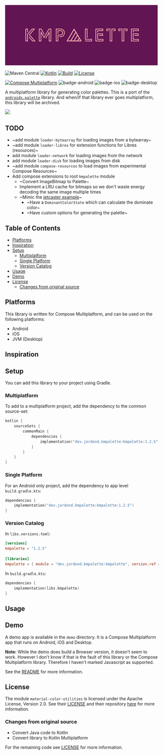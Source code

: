 <img width="500px" src="art/logo.png" alt="logo"/>
<br />

![Maven Central](https://img.shields.io/maven-central/v/dev.jordond.kmpalette/kmpalette)
[![Kotlin](https://img.shields.io/badge/kotlin-v1.9.10-blue.svg?logo=kotlin)](http://kotlinlang.org)
[![Build](https://github.com/jordond/kmpalette/actions/workflows/ci.yml/badge.svg)](https://github.com/jordond/kmpalette/actions/workflows/ci.yml)
[![License](https://img.shields.io/github/license/jordond/kmPalette)](https://opensource.org/license/mit/)

[![Compose Multiplatform](https://img.shields.io/badge/Compose%20Multiplatform-v1.5.1-blue)](https://github.com/JetBrains/compose-multiplatform)
![badge-android](http://img.shields.io/badge/platform-android-6EDB8D.svg?style=flat)
![badge-ios](http://img.shields.io/badge/platform-ios-CDCDCD.svg?style=flat)
![badge-desktop](http://img.shields.io/badge/platform-desktop-DB413D.svg?style=flat)

A multiplatform library for generating color palettes. This is a port of
the [`androidx.palette`](https://developer.android.com/jetpack/androidx/releases/palette)
library. And when/if that library ever goes multiplatform, this library will be archived.

<img width="300px" src="art/demo.gif" />

## TODO

- ~add module `loader-bytearray` for loading images from a bytearray~
- ~add module `loader-libres` for extension functions for Libres (resources)~
- add module `loader-network` for loading images from the network
- add module `loader-disk` for loading images from disk
- ~add module `compose-resources` to load images from experimental Compose Resources~
- Add compose extensions to root `kmpalette` module
  - ~Convert ImageBitmap to Palette~
  - Implement a LRU cache for bitmaps so we don't waste energy decoding the same image multiple times
  - ~Mimic the [jetcaster example](https://github.com/android/compose-samples/blob/main/Jetcaster/app/src/main/java/com/example/jetcaster/util/DynamicTheming.kt)~
    - ~Have a `DominantColorState` which can calculate the dominate color~
    - ~Have custom options for generating the palette~

## Table of Contents

- [Platforms](#platforms)
- [Inspiration](#inspiration)
- [Setup](#setup)
    - [Multiplatform](#multiplatform)
    - [Single Platform](#single-platform)
    - [Version Catalog](#version-catalog)
- [Usage](#usage)
- [Demo](#demo)
- [License](#license)
    - [Changes from original source](#changes-from-original-source)

## Platforms

This library is written for Compose Multiplatform, and can be used on the following platforms:

- Android
- iOS
- JVM (Desktop)

## Inspiration

## Setup

You can add this library to your project using Gradle.

### Multiplatform

To add to a multiplatform project, add the dependency to the common source-set:

```kotlin
kotlin {
    sourceSets {
        commonMain {
            dependencies {
                implementation("dev.jordond.kmpalette:kmpalette:1.2.5")
            }
        }
    }
}
```

### Single Platform

For an Android only project, add the dependency to app level `build.gradle.kts`:

```kotlin
dependencies {
    implementation("dev.jordond.kmpalette:kmpalette:1.2.5")
}
```

### Version Catalog

In `libs.versions.toml`:

```toml
[versions]
kmpalette = "1.2.5"

[libraries]
kmpalette = { module = "dev.jordond.kmpalette:kmpalette", version.ref = "kmpalette" }
```

In `build.gradle.kts`:

```kotlin
dependencies {
    implementation(libs.kmpalette)
}
```

## Usage

## Demo

A demo app is available in the `demo` directory. It is a Compose Multiplatform app that runs on
Android, iOS and Desktop.

**Note:** While the demo does build a Browser version, it doesn't seem to work. However I don't know
if that is the fault of this library or the Compose Multiplatform library. Therefore I haven't
marked Javascript as supported.

See the [README](demo/README.md) for more information.

## License

The module `material-color-utilities` is licensed under the Apache License, Version 2.0. See
their [LICENSE](material-color-utilities/src/commonMain/kotlin/com/kmpalette/LICENSE) and their
repository [here](https://github.com/material-foundation/material-color-utilities) for more
information.

### Changes from original source

- Convert Java code to Kotlin
- Convert library to Kotlin Multiplatform

For the remaining code see [LICENSE](LICENSE) for more information.
